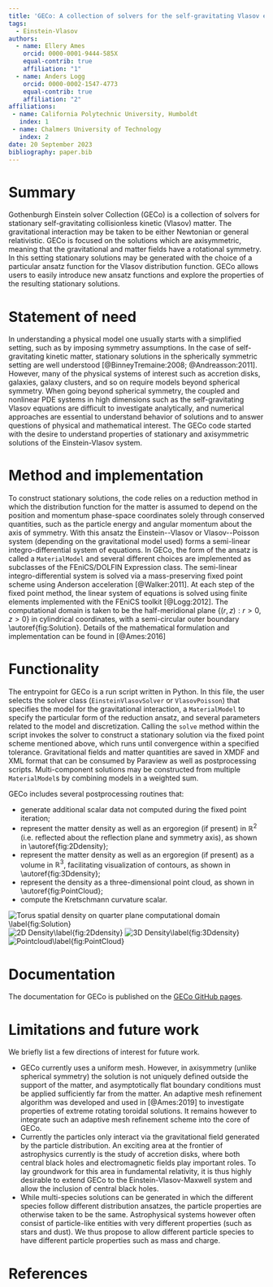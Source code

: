```yaml
---
title: 'GECo: A collection of solvers for the self-gravitating Vlasov equations'
tags:
  - Einstein-Vlasov
authors:
  - name: Ellery Ames
    orcid: 0000-0001-9444-585X
    equal-contrib: true
    affiliation: "1"
  - name: Anders Logg
    orcid: 0000-0002-1547-4773
    equal-contrib: true
    affiliation: "2"
affiliations:
 - name: California Polytechnic University, Humboldt
   index: 1
 - name: Chalmers University of Technology
   index: 2
date: 20 September 2023
bibliography: paper.bib
---
```


# Summary

Gothenburgh Einstein solver Collection (GECo) is a collection of solvers for
stationary self-gravitating collisionless kinetic (Vlasov) matter. The
gravitational interaction may be taken to be either Newtonian or general
relativistic. GECo is focused on the solutions which are axisymmetric, meaning
that the gravitational and matter fields have a rotational symmetry. In this
setting stationary solutions may be generated with the choice of a particular
ansatz function for the Vlasov distribution function. GECo allows users to
easily introduce new ansatz functions and explore the properties of the
resulting stationary solutions.

# Statement of need

In understanding a physical model one usually starts with a simplified setting,
such as by imposing symmetry assumptions. In the case of self-gravitating
kinetic matter, stationary solutions in the spherically symmetric setting are
well understood [@BinneyTremaine:2008; @Andreasson:2011]. However, many of the
physical systems of interest such as accretion disks, galaxies, galaxy clusters,
and so on require models beyond spherical symmetry. When going beyond spherical
symmetry, the coupled and nonlinear PDE systems in high dimensions such as the
self-gravitating Vlasov equations are difficult to investigate analytically, and
numerical approaches are essential to understand behavior of solutions and to
answer questions of physical and mathematical interest. The GECo code started
with the desire to understand properties of stationary and axisymmetric
solutions of the Einstein-Vlasov system.

# Method and implementation

To construct stationary solutions, the code relies on a reduction method in
which the distribution function for the matter is assumed to depend on the
position and momentum phase-space coordinates solely through conserved
quantities, such as the particle energy and angular momentum about the axis of
symmetry. With this ansatz the Einstein--Vlasov or Vlasov--Poisson system
(depending on the gravitational model used) forms a semi-linear
integro-differential system of equations. In GECo, the form of the ansatz is
called a `MaterialModel` and several different choices are implemented as
subclasses of the FEniCS/DOLFIN Expression class. The semi-linear
integro-differential system is solved via a mass-preserving fixed point scheme
using Anderson acceleration [@Walker:2011]. At each step of the fixed point
method, the linear system of equations is solved using finite elements
implemented with the FEniCS toolkit [@Logg:2012]. The computational domain is
taken to be the half-meridional plane $\{(r,z): r>0, z>0 \}$ in cylindrical
coordinates, with a semi-circular outer boundary \autoref{fig:Solution}. Details
of the mathematical formulation and implementation can be found in [@Ames:2016]

# Functionality

The entrypoint for GECo is a run script written in Python. In this file, the
user selects the solver class (`EinsteinVlasovSolver` or `VlasovPoisson`) that
specifies the model for the gravitational interaction, a `MaterialModel` to
specify the particular form of the reduction ansatz, and several parameters
related to the model and discretization. Calling the `solve` method within the
script invokes the solver to construct a stationary solution via the fixed point
scheme mentioned above, which runs until convergence within a specified
tolerance. Gravitational fields and matter quantities are saved in XMDF and XML
format that can be consumed by Paraview as well as postprocessing scripts.
Multi-component solutions may be constructed from multiple `MaterialModel`s by
combining models in a weighted sum.

GECo includes several postprocessing routines that:

* generate additional scalar data not computed during the fixed point iteration;
* represent the matter density as well as an ergoregion (if present) in
  $\mathbb{R}^2$ (i.e. reflected about the reflection plane and symmetry axis),
  as shown in \autoref{fig:2Ddensity};
* represent the matter density as well as an ergoregion (if present) as a volume in $\mathbb{R}^3$, facilitating visualization of contours, as shown in \autoref{fig:3Ddensity};
* represent the density as a three-dimensional point cloud, as shown in \autoref{fig:PointCloud};
* compute the Kretschmann curvature scalar.

![Torus spatial density on quarter plane computational domain \label{fig:Solution}](./figures/density_computational_domain.png)
![2D Density\label{fig:2Ddensity}](./figures/density_2d_density.png)
![3D Density\label{fig:3Ddensity}](./figures/density_3d_density.png)
![Pointcloud\label{fig:PointCloud}](./figures/density_3d_pointcloud.png)

# Documentation

The documentation for GECo is published on the
[GECo GitHub pages](https://github.com/anderslogg/geco).

# Limitations and future work

We briefly list a few directions of interest for future work.

- GECo currently uses a uniform mesh. However, in axisymmetry (unlike spherical
symmetry) the solution is not uniquely defined outside the support of the
matter, and asymptotically flat boundary conditions must be applied sufficiently
far from the matter. An adaptive mesh refinement algorithm was developed and
used in [@Ames:2019] to investigate properties of extreme rotating toroidal
solutions. It remains however to integrate such an adaptive mesh refinement
scheme into the core of GECo.
- Currently the particles only interact via the gravitational field generated by
the particle distribution. An exciting area at the frontier of astrophysics
currently is the study of accretion disks, where both central black holes and
electromagnetic fields play important roles. To lay groundwork for this area in
fundamental relativity, it is thus highly desirable to extend GECo to the
Einstein-Vlasov-Maxwell system and allow the inclusion of central black holes.
- While multi-species solutions can be generated in which the different species
follow different distribution ansatzes, the particle properties are otherwise
taken to be the same. Astrophysical systems however often consist of
particle-like entities with very different properties (such as stars and dust).
We thus propose to allow different particle species to have different particle
properties such as mass and charge.

# References
